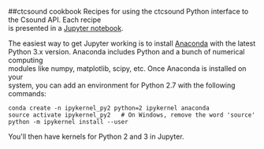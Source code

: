 ##ctcsound cookbook
Recipes for using the ctcsound Python interface to the Csound API. Each recipe  
is presented in a [Jupyter notebook](http://jupyter.org/).

The easiest way to get Jupyter working is to install [Anaconda](https://www.continuum.io/downloads) with the latest  
Python 3.x version. Anaconda includes Python and a bunch of numerical computing  
modules like numpy, matplotlib, scipy, etc. Once Anaconda is installed on your  
system, you can add an environment for Python 2.7 with the following commands:

```
conda create -n ipykernel_py2 python=2 ipykernel anaconda  
source activate ipykernel_py2   # On Windows, remove the word 'source'  
python -m ipykernel install --user
```

You'll then have kernels for Python 2 and 3 in Jupyter.
